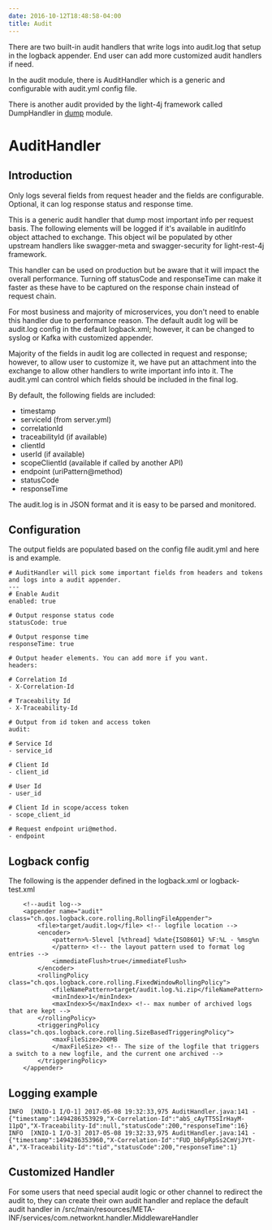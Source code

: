 ```yaml
---
date: 2016-10-12T18:48:58-04:00
title: Audit
---
```


There are two built-in audit handlers that write logs into audit.log that setup 
in the logback appender. End user can add more customized audit handlers if need.

In the audit module, there is AuditHandler which is a generic and configurable
with audit.yml config file. 

There is another audit provided by the light-4j framework called DumpHandler in
[dump](/middleware/dump/) module. 

# AuditHandler

## Introduction 

Only logs several fields from request header and the fields are configurable. 
Optional, it can log response status and response time.

This is a generic audit handler that dump most important info per request basis. 
The following elements will be logged if it's available in auditInfo object 
attached to exchange. This object wil be populated by other upstream handlers 
like swagger-meta and swagger-security for light-rest-4j framework.

This handler can be used on production but be aware that it will impact the 
overall performance. Turning off statusCode and responseTime can make it faster 
as these have to be captured on the response chain instead of request chain.

For most business and majority of microservices, you don't need to enable this 
handler due to performance reason. The default audit log will be audit.log config 
in the default logback.xml; however, it can be changed to syslog or Kafka with 
customized appender.

Majority of the fields in audit log are collected in request and response; 
however, to allow user to customize it, we have put an attachment into the 
exchange to allow other handlers to write important info into it. The audit.yml 
can control which fields should be included in the final log.

By default, the following fields are included:

 * timestamp
 * serviceId (from server.yml)
 * correlationId
 * traceabilityId (if available)
 * clientId
 * userId (if available)
 * scopeClientId (available if called by another API)
 * endpoint (uriPattern@method)
 * statusCode
 * responseTime

The audit.log is in JSON format and it is easy to be parsed and monitored. 

## Configuration
 
The output fields are populated based on the config file audit.yml and here is
and example. 

```
# AuditHandler will pick some important fields from headers and tokens and logs into a audit appender.
---
# Enable Audit
enabled: true

# Output response status code
statusCode: true

# Output response time
responseTime: true

# Output header elements. You can add more if you want.
headers:

# Correlation Id
- X-Correlation-Id

# Traceability Id
- X-Traceability-Id

# Output from id token and access token
audit:

# Service Id
- service_id

# Client Id
- client_id

# User Id
- user_id

# Client Id in scope/access token
- scope_client_id

# Request endpoint uri@method.
- endpoint

```

## Logback config

The following is the appender defined in the logback.xml or logback-test.xml

```
    <!--audit log-->
    <appender name="audit" class="ch.qos.logback.core.rolling.RollingFileAppender">
        <file>target/audit.log</file> <!-- logfile location -->
        <encoder>
            <pattern>%-5level [%thread] %date{ISO8601} %F:%L - %msg%n
            </pattern> <!-- the layout pattern used to format log entries -->
            <immediateFlush>true</immediateFlush>
        </encoder>
        <rollingPolicy class="ch.qos.logback.core.rolling.FixedWindowRollingPolicy">
            <fileNamePattern>target/audit.log.%i.zip</fileNamePattern>
            <minIndex>1</minIndex>
            <maxIndex>5</maxIndex> <!-- max number of archived logs that are kept -->
        </rollingPolicy>
        <triggeringPolicy class="ch.qos.logback.core.rolling.SizeBasedTriggeringPolicy">
            <maxFileSize>200MB
            </maxFileSize> <!-- The size of the logfile that triggers a switch to a new logfile, and the current one archived -->
        </triggeringPolicy>
    </appender>

```

## Logging example

```
INFO  [XNIO-1 I/O-1] 2017-05-08 19:32:33,975 AuditHandler.java:141 - {"timestamp":1494286353929,"X-Correlation-Id":"abS_cAyTT5SIrHayM-11pQ","X-Traceability-Id":null,"statusCode":200,"responseTime":16}
INFO  [XNIO-1 I/O-3] 2017-05-08 19:32:33,975 AuditHandler.java:141 - {"timestamp":1494286353960,"X-Correlation-Id":"FUD_bbFpRpSs2CmVjJYt-A","X-Traceability-Id":"tid","statusCode":200,"responseTime":1}
```


## Customized Handler
For some users that need special audit logic or other channel to redirect the audit
to, they can create their own audit handler and replace the default audit handler in
/src/main/resources/META-INF/services/com.networknt.handler.MiddlewareHandler

